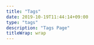 ```yaml
---
title: "Tags"
date: 2019-10-19T11:44:14+09:00
type: "tags"
description: "Tags Page"
titleWrap: wrap
---
```

